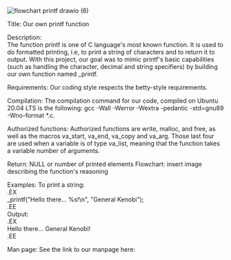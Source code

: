
![flowchart printf drawio (6)](https://github.com/user-attachments/assets/4d0a2cba-e27a-4a98-b9dc-7d6f85da77ab)



Title:
Our own printf function

Description:                                              
The function printf is one of C language's most known function. It is used 
to do formatted printing, i.e, to print a string of characters and to return it to output. With this project, our goal was to mimic printf's basic capabilities (such as handling the character, decimal and string specifiers)  by building our own function named _printf.

Requirements:
Our coding style respects the betty-style requirements.

Compilation:
The compilation command for our code, compiled on Ubuntu 20.04 LTS is the following: gcc -Wall -Werror -Wextra -pedantic -std=gnu89 -Wno-format *.c.

Authorized functions:
Authorized functions are write, malloc, and free, as well as the macros va_start, va_end, va_copy and va_arg. Those last four are used when a variable is of type va_list, meaning that the function takes a variable number of arguments.

Return: NULL or number of printed elements
Flowchart:
insert image describing the function's reasoning

Examples:
To print a string: <br />
.EX <br />
_printf("Hello there... %s!\n", "General Kenobi"); <br />
.EE <br />
Output: <br />
.EX <br />
Hello there... General Kenobi! <br />
.EE <br />

Man page:
See the link to our manpage here: 
